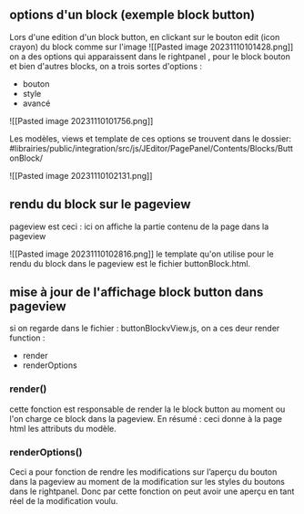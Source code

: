 ## options d'un block (exemple block button)
Lors d'une edition d'un block button, en clickant sur le bouton edit (icon crayon) du block comme sur l'image 
![[Pasted image 20231110101428.png]]
on a des options qui apparaissent dans le rightpanel , pour le block bouton et bien d'autres blocks, on a trois sortes d'options   :
- bouton
- style
- avancé

![[Pasted image 20231110101756.png]]

Les modèles, views et template de ces options se trouvent dans le dossier:
#librairies/public/integration/src/js/JEditor/PagePanel/Contents/Blocks/ButtonBlock/



![[Pasted image 20231110102131.png]]

## rendu du block sur le pageview
pageview est  ceci  : 
ici on affiche la partie contenu de la page dans la pageview

![[Pasted image 20231110102816.png]]
le template qu'on utilise pour le rendu du block dans le pageview est le fichier buttonBlock.html.

## mise à jour de l'affichage block button dans pageview 

si on regarde dans le fichier  : buttonBlockvView.js, on a ces deur render function  : 

- render 
- renderOptions


### render()

cette fonction est responsable de render la le block button au moment ou l'on charge ce block dans la pageview.
En résumé  : ceci donne à la page html les attributs du modèle.

### renderOptions()
Ceci a pour fonction de rendre les modifications sur l’aperçu du bouton dans la pageview au moment de la modification sur les styles du boutons dans le rightpanel. Donc par cette fonction on peut avoir une aperçu en tant réel de la modification voulu. 